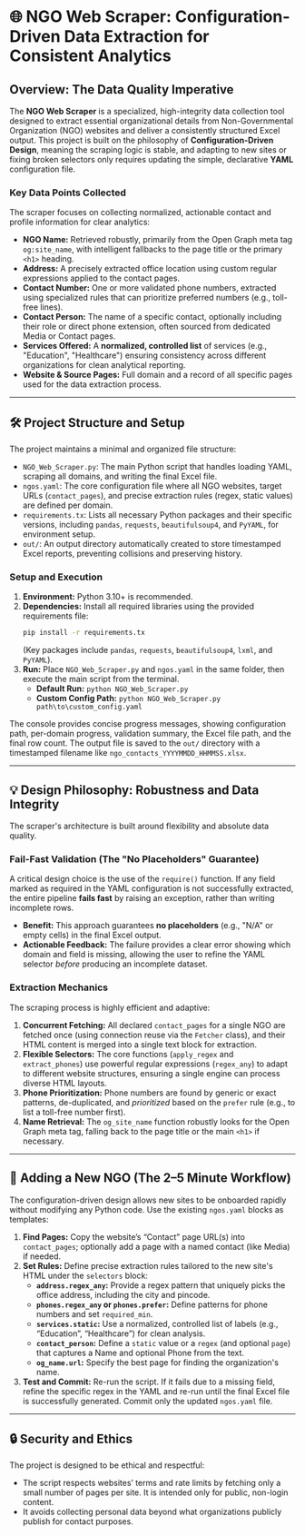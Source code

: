 # 🌐 NGO Web Scraper: Configuration-Driven Data Extraction for Consistent Analytics

## Overview: The Data Quality Imperative

The **NGO Web Scraper** is a specialized, high-integrity data collection tool designed to extract essential organizational details from Non-Governmental Organization (NGO) websites and deliver a consistently structured Excel output. This project is built on the philosophy of **Configuration-Driven Design**, meaning the scraping logic is stable, and adapting to new sites or fixing broken selectors only requires updating the simple, declarative **YAML** configuration file.

### Key Data Points Collected

The scraper focuses on collecting normalized, actionable contact and profile information for clear analytics:

  * **NGO Name:** Retrieved robustly, primarily from the Open Graph meta tag `og:site_name`, with intelligent fallbacks to the page title or the primary `<h1>` heading.
  * **Address:** A precisely extracted office location using custom regular expressions applied to the contact pages.
  * **Contact Number:** One or more validated phone numbers, extracted using specialized rules that can prioritize preferred numbers (e.g., toll-free lines).
  * **Contact Person:** The name of a specific contact, optionally including their role or direct phone extension, often sourced from dedicated Media or Contact pages.
  * **Services Offered:** A **normalized, controlled list** of services (e.g., "Education", "Healthcare") ensuring consistency across different organizations for clean analytical reporting.
  * **Website & Source Pages:** Full domain and a record of all specific pages used for the data extraction process.

-----

## 🛠️ Project Structure and Setup

The project maintains a minimal and organized file structure:

  * `NGO_Web_Scraper.py`: The main Python script that handles loading YAML, scraping all domains, and writing the final Excel file.
  * `ngos.yaml`: The core configuration file where all NGO websites, target URLs (`contact_pages`), and precise extraction rules (regex, static values) are defined per domain.
  * `requirements.tx`: Lists all necessary Python packages and their specific versions, including `pandas`, `requests`, `beautifulsoup4`, and `PyYAML`, for environment setup.
  * `out/`: An output directory automatically created to store timestamped Excel reports, preventing collisions and preserving history.

### Setup and Execution

1.  **Environment:** Python 3.10+ is recommended.
2.  **Dependencies:** Install all required libraries using the provided requirements file:
    ```bash
    pip install -r requirements.tx
    ```
    (Key packages include `pandas`, `requests`, `beautifulsoup4`, `lxml`, and `PyYAML`).
3.  **Run:** Place `NGO_Web_Scraper.py` and `ngos.yaml` in the same folder, then execute the main script from the terminal.
      * **Default Run:** `python NGO_Web_Scraper.py`
      * **Custom Config Path:** `python NGO_Web_Scraper.py path\to\custom_config.yaml`

The console provides concise progress messages, showing configuration path, per-domain progress, validation summary, the Excel file path, and the final row count. The output file is saved to the `out/` directory with a timestamped filename like `ngo_contacts_YYYYMMDD_HHMMSS.xlsx`.

-----

## 💡 Design Philosophy: Robustness and Data Integrity

The scraper's architecture is built around flexibility and absolute data quality.

### Fail-Fast Validation (The "No Placeholders" Guarantee)

A critical design choice is the use of the `require()` function. If any field marked as required in the YAML configuration is not successfully extracted, the entire pipeline **fails fast** by raising an exception, rather than writing incomplete rows.

  * **Benefit:** This approach guarantees **no placeholders** (e.g., "N/A" or empty cells) in the final Excel output.
  * **Actionable Feedback:** The failure provides a clear error showing which domain and field is missing, allowing the user to refine the YAML selector *before* producing an incomplete dataset.

### Extraction Mechanics

The scraping process is highly efficient and adaptive:

1.  **Concurrent Fetching:** All declared `contact_pages` for a single NGO are fetched once (using connection reuse via the `Fetcher` class), and their HTML content is merged into a single text block for extraction.
2.  **Flexible Selectors:** The core functions (`apply_regex` and `extract_phones`) use powerful regular expressions (`regex_any`) to adapt to different website structures, ensuring a single engine can process diverse HTML layouts.
3.  **Phone Prioritization:** Phone numbers are found by generic or exact patterns, de-duplicated, and *prioritized* based on the `prefer` rule (e.g., to list a toll-free number first).
4.  **Name Retrieval:** The `og_site_name` function robustly looks for the Open Graph meta tag, falling back to the page title or the main `<h1>` if necessary.

-----

## 🚀 Adding a New NGO (The 2–5 Minute Workflow)

The configuration-driven design allows new sites to be onboarded rapidly without modifying any Python code. Use the existing `ngos.yaml` blocks as templates:

1.  **Find Pages:** Copy the website’s “Contact” page URL(s) into `contact_pages`; optionally add a page with a named contact (like Media) if needed.
2.  **Set Rules:** Define precise extraction rules tailored to the new site's HTML under the `selectors` block:
      * **`address.regex_any`:** Provide a regex pattern that uniquely picks the office address, including the city and pincode.
      * **`phones.regex_any` or `phones.prefer`:** Define patterns for phone numbers and set `required_min`.
      * **`services.static`:** Use a normalized, controlled list of labels (e.g., “Education”, “Healthcare”) for clean analysis.
      * **`contact_person`:** Define a `static` value or a `regex` (and optional `page`) that captures a Name and optional Phone from the text.
      * **`og_name.url`:** Specify the best page for finding the organization's name.
3.  **Test and Commit:** Re-run the script. If it fails due to a missing field, refine the specific regex in the YAML and re-run until the final Excel file is successfully generated. Commit only the updated `ngos.yaml` file.

-----

## 🔒 Security and Ethics

The project is designed to be ethical and respectful:

  * The script respects websites’ terms and rate limits by fetching only a small number of pages per site. It is intended only for public, non-login content.
  * It avoids collecting personal data beyond what organizations publicly publish for contact purposes.
